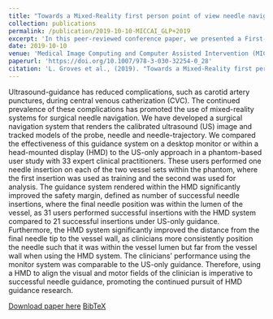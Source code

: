 ```yaml
---
title: "Towards a Mixed-Reality first person point of view needle navigation system"
collection: publications
permalink: /publication/2019-10-10-MICCAI_GLP+2019
excerpt: 'In this peer-reviewed conference paper, we presented a First-Person Point-of-View surgical navigation system based on accurate hybrid tracking of a commercial head-mounted display.'
date: 2019-10-10
venue: 'Medical Image Computing and Computer Assisted Intervention (MICCAI)'
paperurl: 'https://doi.org/10.1007/978-3-030-32254-0_28'
citation: 'L. Groves et al., (2019). "Towards a Mixed-Reality first person point of view needle navigation system"; in <i>Medical Image Computing and Computer Assisted Intervention -- MICCAI 2019</i>, LNCS 11768, pp. 245-253.'
---
```


Ultrasound-guidance has reduced complications, such as carotid artery punctures, during central venous catherization (CVC). The continued prevalence of these complications has promoted the use of mixed-reality systems for surgical needle navigation. We have developed a surgical navigation system that renders the calibrated ultrasound (US) image and tracked models of the probe, needle and needle-trajectory. We compared the effectiveness of this guidance system on a desktop monitor or within a head-mounted display (HMD) to the US-only approach in a phantom-based user study with 33 expert clinical practitioners. These users performed one needle insertion on each of the two vessel sets within the phantom, where the first insertion was used as training and the second was used for analysis. The guidance system rendered within the HMD significantly improved the safety margin, defined as number of successful needle insertions, where the final needle position was within the lumen of the vessel, as 31 users performed successful insertions with the HMD system compared to 21 successful insertions under US-only guidance. Furthermore, the HMD system significantly improved the distance from the final needle tip to the vessel wall, as clinicians more consistently position the needle such that it was within the vessel lumen but far from the vessel wall when using the HMD system. The clinicians’ performance using the monitor system was comparable to the US-only guidance. Therefore, using a HMD to align the visual and motor fields of the clinician is imperative to successful needle guidance, promoting the continued pursuit of HMD guidance research.

[Download paper here](https://doi.org/10.1007/978-3-030-32254-0_28) [BibTeX](./../files/bibtex/GLP+2019.bib)